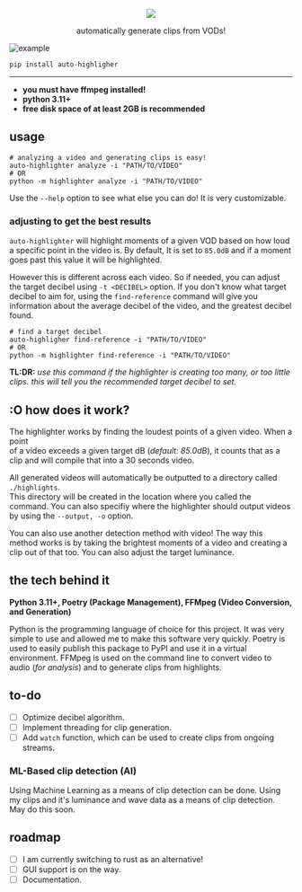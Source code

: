 <p align="center">
    <img align="center" src="https://i.ibb.co/bJ1svtq/simplified-icon.png">
</p>

<p align="center">
    automatically generate clips from VODs!
</p>

![example](https://i.postimg.cc/yNd9GXKf/Animation.gif)

```commandline
pip install auto-highligher
```

----

- **you must have ffmpeg installed!**
- **python 3.11+**
- **free disk space of at least 2GB is recommended**

## usage

```shell
# analyzing a video and generating clips is easy!
auto-highlighter analyze -i "PATH/TO/VIDEO" 
# OR
python -m highlighter analyze -i "PATH/TO/VIDEO"
```

Use the `--help` option to see what else you can do! It is very customizable.

### adjusting to get the best results

`auto-highlighter` will highlight moments of a given VOD based on how loud a specific point in the video is. By default, It is set to `85.0dB` and if a moment goes past this value it will be highlighted.  

However this is different across each video. So if needed, you can adjust the target decibel using `-t <DECIBEL>` option. If you don't know what target decibel to aim for, using the `find-reference` command will give you information about the average decibel of the video, and the greatest decibel found.

```shell
# find a target decibel
auto-highligher find-reference -i "PATH/TO/VIDEO"
# OR
python -m highlighter find-reference -i "PATH/TO/VIDEO"
```

**TL:DR:** *use this command if the highlighter is creating too many, or too little clips. this will tell you the recommended target decibel to set.*

## :O how does it work?

The highlighter works by finding the loudest points of a given video. When a point  
of a video exceeds a given target dB (*default: 85.0dB*), it counts that as a  
clip and will compile that into a 30 seconds video.  

All generated videos will automatically be outputted to a directory called `./highlights`.  
This directory will be created in the location where you called the command. You can
also specifiy where the highlighter should output videos by using the `--output, -o` option.

You can also use another detection method with video! The way this method works is by
taking the brightest moments of a video and creating a clip out of that too. You can
also adjust the target luminance.

## the tech behind it

**Python 3.11+, Poetry (Package Management), FFMpeg (Video Conversion, and Generation)**

Python is the programming language of choice for this project. It was very simple
to use and allowed me to make this software very quickly. Poetry is used to easily
publish this package to PyPI and use it in a virtual environment. FFMpeg is used
on the command line to convert video to audio (*for analysis*) and to generate
clips from highlights.

## to-do

- [ ] Optimize decibel algorithm.
- [ ] Implement threading for clip generation.
- [ ] Add `watch` function, which can be used to create clips from ongoing streams.

### ML-Based clip detection (AI)

Using Machine Learning as a means of clip detection can be done. Using my clips and it's luminance and wave data as a means of clip detection. May do this soon.

## roadmap

- [ ] I am currently switching to rust as an alternative!
- [ ] GUI support is on the way.
- [ ] Documentation.
